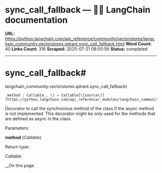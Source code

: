 # sync_call_fallback — 🦜🔗 LangChain  documentation

**URL:** https://python.langchain.com/api_reference/community/vectorstores/langchain_community.vectorstores.qdrant.sync_call_fallback.html
**Word Count:** 40
**Links Count:** 316
**Scraped:** 2025-07-21 08:00:56
**Status:** completed

---

# sync\_call\_fallback\#

langchain\_community.vectorstores.qdrant.sync\_call\_fallback\(

    _method : Callable_, \) → Callable[\[source\]](https://python.langchain.com/api_reference/_modules/langchain_community/vectorstores/qdrant.html#sync_call_fallback)\#     

Decorator to call the synchronous method of the class if the async method is not implemented. This decorator might be only used for the methods that are defined as async in the class.

Parameters:     

**method** \(_Callable_\)

Return type:     

_Callable_

__On this page